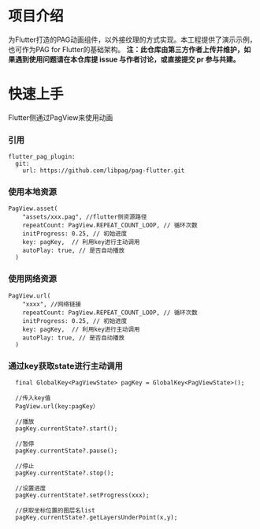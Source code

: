 # 项目介绍
为Flutter打造的PAG动画组件，以外接纹理的方式实现。本工程提供了演示示例，也可作为PAG for Flutter的基础架构。
**注：此仓库由第三方作者上传并维护，如果遇到使用问题请在本仓库提 issue 与作者讨论，或直接提交 pr 参与共建。**

# 快速上手
Flutter侧通过PagView来使用动画

### 引用
```
flutter_pag_plugin:
  git:
    url: https://github.com/libpag/pag-flutter.git
```

### 使用本地资源
```
PagView.asset(
    "assets/xxx.pag", //flutter侧资源路径
    repeatCount: PagView.REPEAT_COUNT_LOOP, // 循环次数
    initProgress: 0.25, // 初始进度
    key: pagKey,  // 利用key进行主动调用
    autoPlay: true, // 是否自动播放
  )
```
### 使用网络资源
```
PagView.url(
    "xxxx", //网络链接
    repeatCount: PagView.REPEAT_COUNT_LOOP, // 循环次数
    initProgress: 0.25, // 初始进度
    key: pagKey,  // 利用key进行主动调用
    autoPlay: true, // 是否自动播放
  )
```
### 通过key获取state进行主动调用
```
  final GlobalKey<PagViewState> pagKey = GlobalKey<PagViewState>();
  
  //传入key值
  PagView.url(key:pagKey）
  
  //播放
  pagKey.currentState?.start();
  
  //暂停
  pagKey.currentState?.pause();  
  
  //停止
  pagKey.currentState?.stop();  
  
  //设置进度
  pagKey.currentState?.setProgress(xxx);
  
  //获取坐标位置的图层名list
  pagKey.currentState?.getLayersUnderPoint(x,y);
```
